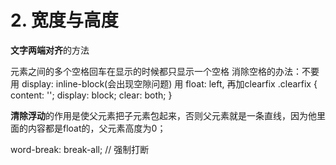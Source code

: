# 2. 宽度与高度
**文字两端对齐**的方法

元素之间的多个空格回车在显示的时候都只显示一个空格
消除空格的办法：不要用 display: inline-block(会出现空隙问题) 用 float: left, 再加clearfix
.clearfix {
	content: '';
	display: block;
	clear: both;
}

**清除浮动**的作用是使父元素把子元素包起来，否则父元素就是一条直线，因为他里面的内容都是float的，父元素高度为0；

word-break: break-all; // 强制打断




